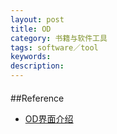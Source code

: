 ```yaml
---
layout: post
title: OD
category: 书籍与软件工具
tags: software／tool
keywords: 
description: 
---
```


####
##Reference

* [OD界面介绍](http://www.cnitblog.com/edaiqingwa/archive/2008/01/12/38783.html)
